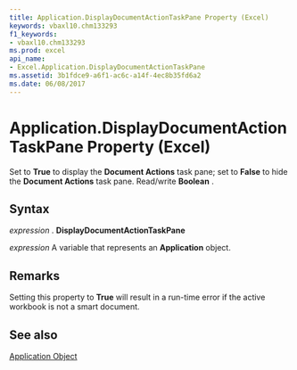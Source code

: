 ```yaml
---
title: Application.DisplayDocumentActionTaskPane Property (Excel)
keywords: vbaxl10.chm133293
f1_keywords:
- vbaxl10.chm133293
ms.prod: excel
api_name:
- Excel.Application.DisplayDocumentActionTaskPane
ms.assetid: 3b1fdce9-a6f1-ac6c-a14f-4ec8b35fd6a2
ms.date: 06/08/2017
---
```



# Application.DisplayDocumentActionTaskPane Property (Excel)

Set to  **True** to display the **Document Actions** task pane; set to **False** to hide the **Document Actions** task pane. Read/write **Boolean** .


## Syntax

 _expression_ . **DisplayDocumentActionTaskPane**

 _expression_ A variable that represents an **Application** object.


## Remarks

Setting this property to  **True** will result in a run-time error if the active workbook is not a smart document.


## See also


[Application Object](Excel.Application(objec).md)

